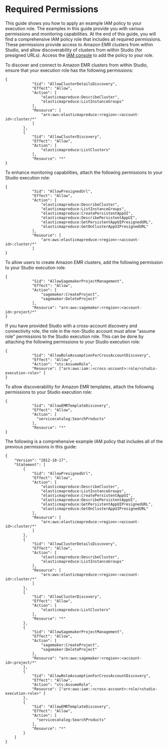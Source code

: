 # Required Permissions<a name="studio-notebooks-emr-required-permissions"></a>

This guide shows you how to apply an example IAM policy to your execution role\. The examples in this guide provide you with various permissions and monitoring capabilities\. At the end of this guide, you will find a comprehensive IAM policy role that includes all required permissions\. These permissions provide access to Amazon EMR clusters from within Studio, and allow discoverability of clusters from within Studio \(for presigned URLs\)\. Access the [IAM console](https://console.aws.amazon.com/iam) to add the policy to your role\.

To discover and connect to Amazon EMR clusters from within Studio, ensure that your execution role has the following permissions:

```
{
            "Sid": "AllowClusterDetailsDiscovery",
            "Effect": "Allow",
            "Action": [
                "elasticmapreduce:DescribeCluster",
                "elasticmapreduce:ListInstanceGroups"
            ],
            "Resource": [
                "arn:aws:elasticmapreduce:<region>:<account-id>:cluster/*"
            ]
        },
        {
            "Sid": "AllowClusterDiscovery",
            "Effect": "Allow",
            "Action": [
                "elasticmapreduce:ListClusters"
            ],
            "Resource": "*"
}
```

To enhance monitoring capabilities, attach the following permissions to your Studio execution role:

```
{
            "Sid": "AllowPresignedUrl",
            "Effect": "Allow",
            "Action": [
                "elasticmapreduce:DescribeCluster",
                "elasticmapreduce:ListInstanceGroups",
                "elasticmapreduce:CreatePersistentAppUI",
                "elasticmapreduce:DescribePersistentAppUI",
                "elasticmapreduce:GetPersistentAppUIPresignedURL",
                "elasticmapreduce:GetOnClusterAppUIPresignedURL"
            ],
            "Resource": [
                "arn:aws:elasticmapreduce:<region>:<account-id>:cluster/*"
            ]
}
```

To allow users to create Amazon EMR clusters, add the following permission to your Studio execution role:

```
{
            "Sid": "AllowSagemakerProjectManagement",
            "Effect": "Allow",
            "Action": [
                "sagemaker:CreateProject",
                "sagemaker:DeleteProject"
            ],
            "Resource": "arn:aws:sagemaker:<region>:<account-id>:project/*"
}
```

If you have provided Studio with a cross\-account discovery and connectivity role, the role in the non\-Studio account must allow "assume role" permissions to the Studio execution role\. This can be done by attaching the following permissions to your Studio execution role:

```
{ 
            "Sid": "AllowRoleAssumptionForCrossAccountDiscovery", 
            "Effect": "Allow", 
            "Action": "sts:AssumeRole", 
            "Resource": ["arn:aws:iam::<cross-account>:role/<studio-execution-role>" ]
}
```

To allow discoverability for Amazon EMR templates, attach the following permissions to your Studio execution role: 

```
{
            "Sid": "AllowEMRTemplateDiscovery",
            "Effect": "Allow",
            "Action": [
              "servicecatalog:SearchProducts"
            ],
            "Resource": "*"
}
```

The following is a comprehensive example IAM policy that includes all of the previous permissions in this guide:

```
{
    "Version": "2012-10-17",
    "Statement": [
        {
            "Sid": "AllowPresignedUrl",
            "Effect": "Allow",
            "Action": [
                "elasticmapreduce:DescribeCluster",
                "elasticmapreduce:ListInstanceGroups",
                "elasticmapreduce:CreatePersistentAppUI",
                "elasticmapreduce:DescribePersistentAppUI",
                "elasticmapreduce:GetPersistentAppUIPresignedURL",
                "elasticmapreduce:GetOnClusterAppUIPresignedURL"
            ],
            "Resource": [
                "arn:aws:elasticmapreduce:<region>:<account-id>:cluster/*"
            ]
        },
        {
            "Sid": "AllowClusterDetailsDiscovery",
            "Effect": "Allow",
            "Action": [
                "elasticmapreduce:DescribeCluster",
                "elasticmapreduce:ListInstanceGroups"
            ],
            "Resource": [
                "arn:aws:elasticmapreduce:<region>:<account-id>:cluster/*"
            ]
        },
        {
            "Sid": "AllowClusterDiscovery",
            "Effect": "Allow",
            "Action": [
                "elasticmapreduce:ListClusters"
            ],
            "Resource": "*"
        },
        {
            "Sid": "AllowSagemakerProjectManagement",
            "Effect": "Allow",
            "Action": [
                "sagemaker:CreateProject",
                "sagemaker:DeleteProject"
            ],
            "Resource": "arn:aws:sagemaker:<region>:<account-id>:project/*"
        },
        { 
            "Sid": "AllowRoleAssumptionForCrossAccountDiscovery", 
            "Effect": "Allow", 
            "Action": "sts:AssumeRole", 
            "Resource": ["arn:aws:iam::<cross-account>:role/<studio-execution-role>" ]
        },
        {
            "Sid": "AllowEMRTemplateDiscovery",
            "Effect": "Allow",
            "Action": [
              "servicecatalog:SearchProducts"
            ],
            "Resource": "*"
        }
    ]
}
```